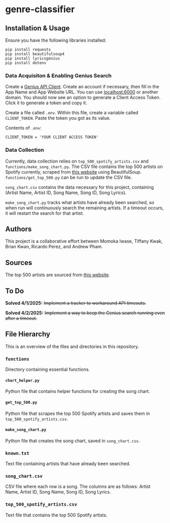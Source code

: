 # genre-classifier


## Installation & Usage

Ensure you have the following libraries installed:

    pip install requests
    pip install beautifulsoup4
    pip install lyricsgenius
    pip install dotenv

### Data Acquisiton & Enabling Genius Search

Create a [Genius API Client](https://genius.com/api-clients). Create an account if necessary, then fill in the App Name and App Website URL. You can use [localhost:6000](http://localhost:6000/) or another domain. You should now see an option to generate a Client Access Token. Click it to generate a token and copy it.

Create a file called `.env`. Within this file, create a variable called `CLIENT_TOKEN`. Paste the token you got as its value.

Contents of `.env`:

    CLIENT_TOKEN = 'YOUR CLIENT ACCESS TOKEN'

### Data Collection

Currently, data collection relies on `top_500_spotify_artists.csv` and `functions/make_song_chart.py`. The CSV file contains the top 500 artists on Spotify currently, scraped from [this website](https://kworb.net/spotify/listeners.html) using BeautifulSoup. `functions/get_top_500.py` can be run to update the CSV file.

`song_chart.csv` contains the data necessary for this project, containing (Artist Name, Artist ID, Song Name, Song ID, Song Lyrics).

`make_song_chart.py` tracks what artists have already been searched, so when run will continuously search the remaining artists. If a timeout occurs, it will restart the search for that artist.


## Authors

This project is a collaborative effort between Momoka Iwase, Tiffany Kwak, Brian Kwan, Ricardo Perez, and Andrew Pham.

## Sources

The top 500 artists are sourced from [this website](https://kworb.net/spotify/listeners.html).

## To Do

**Solved 4/1/2025:** ~~Implement a tracker to workaround API timeouts.~~

**Solved 4/2/2025:** ~~Implement a way to keep the Genius search running even after a timeout.~~

## File Hierarchy

This is an overview of the files and directories in this repository.

### `functions`

Directory containing essential functions.

#### `chart_helper.py`

Python file that contains helper functions for creating the song chart.

#### `get_top_500.py`

Python file that scrapes the top 500 Spotify artists and saves them in `top_500_spotify_artists.csv`.

#### `make_song_chart.py`

Python file that creates the song chart, saved in `song_chart.csv`.

### `known.txt`

Text file containing artists that have already been searched.

### `song_chart.csv`

CSV file where each row is a song. The columns are as follows: Artist Name, Artist ID, Song Name, Song ID, Song Lyrics.

### `top_500_spotify_artists.csv`

Text file that contains the top 500 Spotify artists.